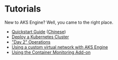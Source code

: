 # Tutorials

New to AKS Engine? Well, you came to the right place.

- [Quickstart Guide](quickstart.md) ([Chinese](quickstart.zh-CN.md))
- [Deploy a Kubernetes Cluster](deploy.md)
- ["Day 2" Operations](day2-operations.md)
- [Using a custom virtual network with AKS Engine](custom-vnet.md)
- [Using the Container Monitoring Add-on](containermonitoringaddon.md)

